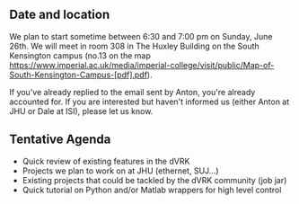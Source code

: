 ## Date and location

We plan to start sometime between 6:30 and 7:00 pm on Sunday, June 26th.
We will meet in room 308 in The Huxley Building on the South Kensington campus (no.13 on the map https://www.imperial.ac.uk/media/imperial-college/visit/public/Map-of-South-Kensington-Campus-[pdf].pdf).

If you've already replied to the email sent by Anton, you're already accounted for.  If you are interested but haven't informed us (either Anton at JHU or Dale at ISI), please let us know. 

## Tentative Agenda

* Quick review of existing features in the dVRK
* Projects we plan to work on at JHU (ethernet, SUJ...)
* Existing projects that could be tackled by the dVRK community (job jar)
* Quick tutorial on Python and/or Matlab wrappers for high level control